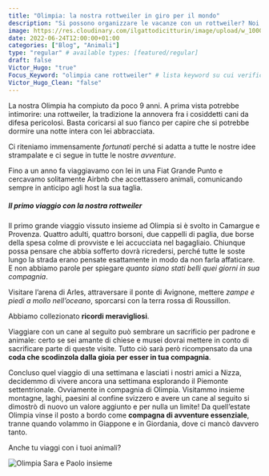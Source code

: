 ```yaml
---
title: "Olimpia: la nostra rottweiler in giro per il mondo"
description: "Si possono organizzare le vacanze con un rottweiler? Noi ne abbiamo fatto uno stile di vita!"
image: https://res.cloudinary.com/ilgattodicitturin/image/upload/w_1000/f_auto,q_auto:eco/v1656067861/Articoli/olimpia_rottweiler_1_1_vsnlwf.jpg
date: 2022-06-24T12:00:00+01:00
categories: ["Blog", "Animali"]
type: "regular" # available types: [featured/regular]
draft: false
Victor_Hugo: "true"
Focus_Keyword: "olimpia cane rottweiler" # lista keyword su cui verificare l'ottimizzazione della pagina 
Victor_Hugo_Clean: "false"
---
```


La nostra Olimpia ha compiuto da poco 9 anni. A prima vista potrebbe intimorire: una rottweiler, la tradizione la annovera fra i cosiddetti cani da difesa pericolosi. Basta coricarsi al suo fianco per capire che si potrebbe dormire una notte intera con lei abbracciata. 

Ci riteniamo immensamente *fortunati* perché si adatta a tutte le nostre idee strampalate e ci segue in tutte le nostre *avventure*. 

Fino a un anno fa viaggiavamo con lei in una Fiat Grande Punto e cercavamo solitamente Airbnb che accettassero animali, comunicando sempre in anticipo agli host la sua taglia.

##### Il primo viaggio con la nostra rottweiler
Il primo grande viaggio vissuto insieme ad Olimpia si è svolto in Camargue e Provenza. Quattro adulti, quattro borsoni, due cappelli di paglia, due borse della spesa colme di provviste e lei accucciata nel bagagliaio. Chiunque possa pensare che abbia sofferto dovrà ricredersi, perché tutte le soste lungo la strada erano pensate esattamente in modo da non farla affaticare. E non abbiamo parole per spiegare *quanto siano stati belli quei giorni in sua compagnia*. 

Visitare l’arena di Arles, attraversare il ponte di Avignone, mettere *zampe e piedi a mollo nell’oceano*, sporcarsi con la terra rossa di Roussillon. 

Abbiamo collezionato **ricordi meravigliosi**. 

Viaggiare con un cane al seguito può sembrare un sacrificio per padrone e animale: certo se sei amante di chiese e musei dovrai mettere in conto di sacrificare parte di queste visite. Tutto ciò sarà però ricompensato da una **coda che scodinzola dalla gioia per esser in tua compagnia**. 

Concluso quel viaggio di una settimana e lasciati i nostri amici a Nizza, decidemmo di vivere ancora una settimana esplorando il Piemonte settentrionale. Ovviamente in compagnia di Olimpia. Visitammo insieme montagne, laghi, paesini al confine svizzero e avere un cane al seguito si dimostrò di nuovo un valore aggiunto e per nulla un limite! Da quell’estate Olimpia vinse il posto a bordo come **compagna di avventure essenziale**, tranne quando volammo in Giappone e in Giordania, dove ci mancò davvero tanto.

Anche tu viaggi con i tuoi animali? 

![Olimpia Sara e Paolo insieme](https://res.cloudinary.com/ilgattodicitturin/image/upload/w_1000/f_auto,q_auto:eco/v1655735456/Articoli/la_nostra_rottweiler_in_giro_per_il_mondo_1.2_osnnun.jpg)